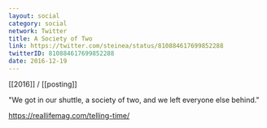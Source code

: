 ```yaml
---
layout: social
category: social
network: Twitter
title: A Society of Two
link: https://twitter.com/steinea/status/810884617699852288
twitterID: 810884617699852288
date: 2016-12-19
---
```


[[2016]] / [[posting]]

"We got in our shuttle, a society of two, and we left everyone else behind."

<https://reallifemag.com/telling-time/>
